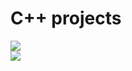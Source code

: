 # C++ projects

 <a href="https://replit.com/@NirajKumar124/UserLogin"  target = " _blank " >
  <img src="https://img.shields.io/badge/Login System-blue?style=for-the-badge" alt=" ">
</a>
           </br>
           
 <a href ="https://patterns-livid.vercel.app/" target = " _blank " >
 <img src="https://img.shields.io/badge/C++ Patterns-red?style=for-the-badge" alt=" ">
</a>
